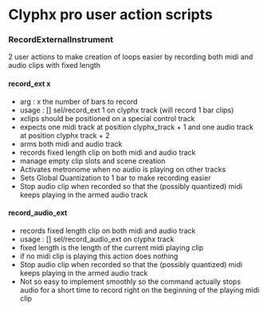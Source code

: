 # Clyphx pro user action scripts

### RecordExternalInstrument

2 user actions to make creation of loops easier by recording both midi and audio clips with fixed length

#### record_ext x
- arg : x the number of bars to record
- usage : [] sel/record_ext 1 on clyphx track (will record 1 bar clips)
- xclips should be positioned on a special control track
- expects one midi track at position clyphx_track + 1 and one audio track at position clyphx track + 2
- arms both midi and audio track
- records fixed length clip on both midi and audio track
- manage empty clip slots and scene creation
- Activates metronome when no audio is playing on other tracks
- Sets Global Quantization to 1 bar to make recording easier
- Stop audio clip when recorded so that the (possibly quantized) midi keeps playing in the armed audio track

#### record_audio_ext
- records fixed length clip on both midi and audio track
- usage : [] sel/record_audio_ext on clyphx track
- fixed length is the length of the current midi playing clip
- if no midi clip is playing this action does nothing
- Stop audio clip when recorded so that the (possibly quantized) midi keeps playing in the armed audio track
- Not so easy to implement smoothly so the command actually stops audio for a short time to record right on the beginning of the playing midi clip